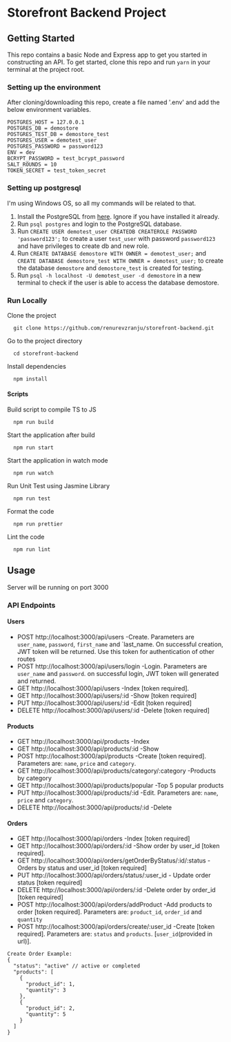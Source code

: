 # Storefront Backend Project

## Getting Started

This repo contains a basic Node and Express app to get you started in constructing an API. To get started, clone this repo and run `yarn` in your terminal at the project root.

### Setting up the environment
After cloning/downloading this repo, create a file named '.env' and add the below environment variables.

```
POSTGRES_HOST = 127.0.0.1
POSTGRES_DB = demostore
POSTGRES_TEST_DB = demostore_test
POSTGRES_USER = demotest_user
POSTGRES_PASSWORD = password123
ENV = dev
BCRYPT_PASSWORD = test_bcrypt_password
SALT_ROUNDS = 10
TOKEN_SECRET = test_token_secret
```

### Setting up postgresql
I'm using Windows OS, so all my commands will be related to that.

1. Install the PostgreSQL from [here](https://www.postgresql.org/download/windows). Ignore if you have installed it already.
2. Run `psql postgres` and login to the PostgreSQL database.
3. Run `CREATE USER demotest_user CREATEDB CREATEROLE PASSWORD 'password123';` to create a user `test_user` with password `password123` and have privileges to create db and new role.
4. Run `CREATE DATABASE demostore WITH OWNER = demotest_user;` and `CREATE DATABASE demostore_test WITH OWNER = demotest_user;` to create the database `demostore` and `demostore_test` is created for testing.
5. Run `psql -h localhost -U demotest_user -d demostore` in a new terminal to check if the user is able to access the database demostore.

### Run Locally

Clone the project
```
  git clone https://github.com/renurevzranju/storefront-backend.git
```

Go to the project directory
```
  cd storefront-backend
```

Install dependencies
```
  npm install
```

#### Scripts

Build script to compile TS to JS
```
  npm run build
```

Start the application after build
```
  npm run start
```

Start the application in watch mode
```
  npm run watch
```

Run Unit Test using Jasmine Library
```
  npm run test
```

Format the code
```
  npm run prettier
```

Lint the code
```
  npm run lint
```

## Usage

Server will be running on port 3000

### API Endpoints

#### Users
- POST http://localhost:3000/api/users -Create. Parameters are `user_name`, `password`, `first_name` and `last_name. On successful creation, JWT token will be returned. Use this token for authentication of other routes
- POST http://localhost:3000/api/users/login -Login. Parameters are `user_name` and `password`. on successful login, JWT token will generated and returned.
- GET http://localhost:3000/api/users -Index [token required].
- GET http://localhost:3000/api/users/:id -Show [token required]
- PUT http://localhost:3000/api/users/:id -Edit [token required]
- DELETE http://localhost:3000/api/users/:id -Delete [token required]

#### Products
- GET http://localhost:3000/api/products -Index
- GET http://localhost:3000/api/products/:id -Show
- POST http://localhost:3000/api/products -Create [token required]. Parameters are: `name`, `price` and `category`.
- GET http://localhost:3000/api/products/category/:category -Products by category
- GET http://localhost:3000/api/products/popular -Top 5 popular products
- PUT http://localhost:3000/api/products/:id -Edit. Parameters are: `name`, `price` and `category`.
- DELETE http://localhost:3000/api/products/:id -Delete

#### Orders
- GET http://localhost:3000/api/orders -Index [token required]
- GET http://localhost:3000/api/orders/:id -Show order by user_id [token required].
- GET http://localhost:3000/api/orders/getOrderByStatus/:id/:status - Orders by status and user_id [token required]
- PUT http://localhost:3000/api/orders/status/:user_id - Update order status [token required]
- DELETE http://localhost:3000/api/orders/:id -Delete order by order_id [token required]
- POST http://localhost:3000/api/orders/addProduct -Add products to order [token required]. Parameters are: `product_id`, `order_id` and `quantity`
- POST http://localhost:3000/api/orders/create/:user_id -Create [token required]. Parameters are: `status` and `products`. [`user_id`(provided in url)].
```
Create Order Example:
{
  "status": "active" // active or completed
  "products": [
    {
      "product_id": 1,
      "quantity": 3
    },
    {
      "product_id": 2,
      "quantity": 5
    }
  ]
}
```
